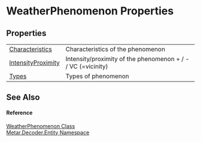 # WeatherPhenomenon Properties




## Properties
<table>
<tr>
<td><a href="P_Metar_Decoder_Entity_WeatherPhenomenon_Characteristics.md">Characteristics</a></td>
<td>Characteristics of the phenomenon</td></tr>
<tr>
<td><a href="P_Metar_Decoder_Entity_WeatherPhenomenon_IntensityProximity.md">IntensityProximity</a></td>
<td>Intensity/proximity of the phenomenon + / - / VC (=vicinity)</td></tr>
<tr>
<td><a href="P_Metar_Decoder_Entity_WeatherPhenomenon_Types.md">Types</a></td>
<td>Types of phenomenon</td></tr>
</table>

## See Also


#### Reference
<a href="T_Metar_Decoder_Entity_WeatherPhenomenon.md">WeatherPhenomenon Class</a>  
<a href="N_Metar_Decoder_Entity.md">Metar.Decoder.Entity Namespace</a>  
